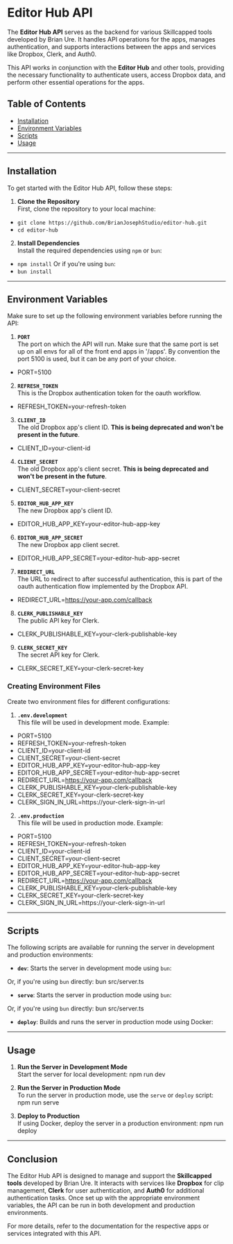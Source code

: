 # Editor Hub API

The **Editor Hub API** serves as the backend for various Skillcapped tools developed by Brian Ure. It handles API operations for the apps, manages authentication, and supports interactions between the apps and services like Dropbox, Clerk, and Auth0.

This API works in conjunction with the **Editor Hub** and other tools, providing the necessary functionality to authenticate users, access Dropbox data, and perform other essential operations for the apps.

## Table of Contents

- [Installation](#installation)
- [Environment Variables](#environment-variables)
- [Scripts](#scripts)
- [Usage](#usage)

---

## Installation

To get started with the Editor Hub API, follow these steps:

1. **Clone the Repository**  
   First, clone the repository to your local machine:
- `git clone https://github.com/BrianJosephStudio/editor-hub.git`
- `cd editor-hub`


2. **Install Dependencies**  
Install the required dependencies using `npm` or `bun`:
- `npm install`
Or if you're using `bun`:
- `bun install`

---

## Environment Variables

Make sure to set up the following environment variables before running the API:

1. **`PORT`**  
The port on which the API will run. Make sure that the same port is set up on all envs for all of the front end apps in '/apps'. By convention the port 5100 is used, but it can be any port of your choice.
- PORT=5100

2. **`REFRESH_TOKEN`**  
This is the Dropbox authentication token for the oauth workflow.
- REFRESH_TOKEN=your-refresh-token

3. **`CLIENT_ID`**  
The old Dropbox app's client ID. **This is being deprecated and won't be present in the future**.
- CLIENT_ID=your-client-id

4. **`CLIENT_SECRET`**  
The old Dropbox app's client secret. **This is being deprecated and won't be present in the future**.
- CLIENT_SECRET=your-client-secret

5. **`EDITOR_HUB_APP_KEY`**  
The new Dropbox app's client ID.
- EDITOR_HUB_APP_KEY=your-editor-hub-app-key

6. **`EDITOR_HUB_APP_SECRET`**  
The new Dropbox app client secret.
- EDITOR_HUB_APP_SECRET=your-editor-hub-app-secret

7. **`REDIRECT_URL`**  
The URL to redirect to after successful authentication, this is part of the oauth authentication flow implemented by the Dropbox API.
- REDIRECT_URL=https://your-app.com/callback

8. **`CLERK_PUBLISHABLE_KEY`**  
The public API key for Clerk.
- CLERK_PUBLISHABLE_KEY=your-clerk-publishable-key

9. **`CLERK_SECRET_KEY`**  
 The secret API key for Clerk.

 - CLERK_SECRET_KEY=your-clerk-secret-key

### Creating Environment Files

Create two environment files for different configurations:

1. **`.env.development`**  
This file will be used in development mode. Example:
- PORT=5100
- REFRESH_TOKEN=your-refresh-token
- CLIENT_ID=your-client-id
- CLIENT_SECRET=your-client-secret
- EDITOR_HUB_APP_KEY=your-editor-hub-app-key
- EDITOR_HUB_APP_SECRET=your-editor-hub-app-secret
- REDIRECT_URL=https://your-app.com/callback
- CLERK_PUBLISHABLE_KEY=your-clerk-publishable-key
- CLERK_SECRET_KEY=your-clerk-secret-key
- CLERK_SIGN_IN_URL=https://your-clerk-sign-in-url


2. **`.env.production`**  
This file will be used in production mode. Example:
- PORT=5100
- REFRESH_TOKEN=your-refresh-token
- CLIENT_ID=your-client-id
- CLIENT_SECRET=your-client-secret
- EDITOR_HUB_APP_KEY=your-editor-hub-app-key
- EDITOR_HUB_APP_SECRET=your-editor-hub-app-secret
- REDIRECT_URL=https://your-app.com/callback
- CLERK_PUBLISHABLE_KEY=your-clerk-publishable-key
- CLERK_SECRET_KEY=your-clerk-secret-key
- CLERK_SIGN_IN_URL=https://your-clerk-sign-in-url

---

## Scripts

The following scripts are available for running the server in development and production environments:

- **`dev`**: Starts the server in development mode using `bun`:

Or, if you're using `bun` directly:
bun src/server.ts

- **`serve`**: Starts the server in production mode using `bun`:

Or, if you're using `bun` directly:
bun src/server.ts

- **`deploy`**: Builds and runs the server in production mode using Docker:

---

## Usage

1. **Run the Server in Development Mode**  
 Start the server for local development:
npm run dev

2. **Run the Server in Production Mode**  
To run the server in production mode, use the `serve` or `deploy` script:
npm run serve

3. **Deploy to Production**  
If using Docker, deploy the server in a production environment:
npm run deploy

---

## Conclusion

The Editor Hub API is designed to manage and support the **Skillcapped tools** developed by Brian Ure. It interacts with services like **Dropbox** for clip management, **Clerk** for user authentication, and **Auth0** for additional authentication tasks. Once set up with the appropriate environment variables, the API can be run in both development and production environments.

For more details, refer to the documentation for the respective apps or services integrated with this API.